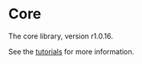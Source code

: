 # Core

The core library, version r1.0.16.

See the [tutorials](tutorials/index.md) for more information.
